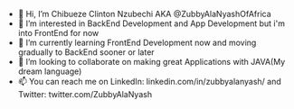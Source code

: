 - 👋 Hi, I’m Chibueze Clinton Nzubechi AKA @ZubbyAlaNyashOfAfrica
- 👀 I’m interested in BackEnd Development and App Development but i'm into FrontEnd for now
- 🌱 I’m currently learning FrontEnd Development now and moving gradually to BackEnd sooner or later
- 💞️ I’m looking to collaborate on making great Applications with JAVA(My dream language)
- 📫 You can reach me on LinkedIn: linkedin.com/in/zubbyalanyash/ and Twitter: twitter.com/ZubbyAlaNyash

<!---
ZubbyAlaNyash/ZubbyAlaNyash is a ✨ special ✨ repository because its `README.md` (this file) appears on your GitHub profile.
You can click the Preview link to take a look at your changes.
--->

